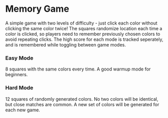 # Memory Game
A simple game with two levels of difficulty - just click each color without clicking the same color twice! The squares randomize location each time a color is clicked, so players need to remember previously chosen colors to avoid repeating clicks. The high score for each mode is tracked seperately, and is remembered while toggling between game modes.
### Easy Mode
8 squares with the same colors every time. A good warmup mode for beginners.
### Hard Mode
12 squares of randomly generated colors. No two colors will be identical, but close matches are common. A new set of colors will be generated for each new game.
